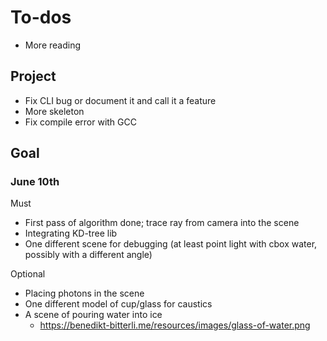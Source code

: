 # To-dos

- More reading

## Project

- Fix CLI bug or document it and call it a feature
- More skeleton
- Fix compile error with GCC

## Goal

### June 10th

Must
- First pass of algorithm done; trace ray from camera into the scene
- Integrating KD-tree lib
- One different scene for debugging (at least point light with cbox water, possibly with a different
  angle)

Optional
- Placing photons in the scene
- One different model of cup/glass for caustics
- A scene of pouring water into ice
	- <https://benedikt-bitterli.me/resources/images/glass-of-water.png>
